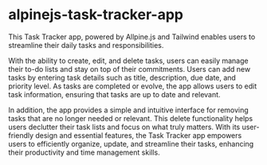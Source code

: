 # alpinejs-task-tracker-app

This Task Tracker app, powered by Allpine.js and Tailwind enables users to streamline their daily tasks and responsibilities.

With the ability to create, edit, and delete tasks, users can easily manage their to-do lists and stay on top of their commitments. Users can add new tasks by entering task details such as title, description, due date, and priority level. As tasks are completed or evolve, the app allows users to edit task information, ensuring that tasks are up to date and relevant.

In addition, the app provides a simple and intuitive interface for removing tasks that are no longer needed or relevant. This delete functionality helps users declutter their task lists and focus on what truly matters. With its user-friendly design and essential features, the Task Tracker app empowers users to efficiently organize, update, and streamline their tasks, enhancing their productivity and time management skills.
